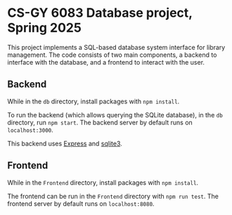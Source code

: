 # CS-GY 6083 Database project, Spring 2025

This project implements a SQL-based database system interface for library management. The code consists of two main components, a backend to interface with the database, and a frontend to interact with the user.

## Backend

While in the `db` directory, install packages with `npm install`.

To run the backend (which allows querying the SQLite database), in the `db` directory, run `npm start`. The backend server by default runs on `localhost:3000`.

This backend uses [Express](https://expressjs.com/) and [sqlite3](https://www.npmjs.com/package/sqlite3).

## Frontend

While in the `Frontend` directory, install packages with `npm install`.

The frontend can be run in the `Frontend` directory with `npm run test`. The frontend server by default runs on `localhost:8080`.
